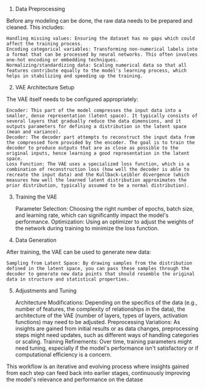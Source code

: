 1. Data Preprocessing

Before any modeling can be done, the raw data needs to be prepared and cleaned. This includes:

    Handling missing values: Ensuring the dataset has no gaps which could affect the training process.
    Encoding categorical variables: Transforming non-numerical labels into a format that can be processed by neural networks. This often involves one-hot encoding or embedding techniques.
    Normalizing/standardizing data: Scaling numerical data so that all features contribute equally to the model's learning process, which helps in stabilizing and speeding up the training.

2. VAE Architecture Setup

The VAE itself needs to be configured appropriately:

    Encoder: This part of the model compresses the input data into a smaller, dense representation (latent space). It typically consists of several layers that gradually reduce the data dimensions, and it outputs parameters for defining a distribution in the latent space (mean and variance).
    Decoder: The decoder part attempts to reconstruct the input data from the compressed form provided by the encoder. The goal is to train the decoder to produce outputs that are as close as possible to the original inputs, hence learning a good representation in the latent space.
    Loss Function: The VAE uses a specialized loss function, which is a combination of reconstruction loss (how well the decoder is able to recreate the input data) and the Kullback-Leibler divergence (which measures how well the learned latent distribution approximates the prior distribution, typically assumed to be a normal distribution).

3. Training the VAE

    Parameter Selection: Choosing the right number of epochs, batch size, and learning rate, which can significantly impact the model's performance.
    Optimization: Using an optimizer to adjust the weights of the network during training to minimize the loss function.

4. Data Generation

After training, the VAE can be used to generate new data:

    Sampling from Latent Space: By drawing samples from the distribution defined in the latent space, you can pass these samples through the decoder to generate new data points that should resemble the original data in structure and statistical properties.

5. Adjustments and Tuning

    Architecture Modifications: Depending on the specifics of the data (e.g., number of features, the complexity of relationships in the data), the architecture of the VAE (number of layers, types of layers, activation functions) may need to be adjusted.
    Preprocessing Variations: As insights are gained from initial results or as data changes, preprocessing steps might need updates, such as different ways of handling categories or scaling.
    Training Refinements: Over time, training parameters might need tuning, especially if the model's performance isn't satisfactory or if computational efficiency is a concern.

This workflow is an iterative and evolving process where insights gained from each step can feed back into earlier stages, continuously improving the model's relevance and performance on the datase
